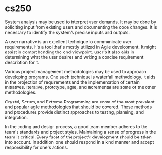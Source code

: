 # cs250
System analysis may be used to interpret user demands. It may be done by soliciting input from existing users and documenting the code changes. It is necessary to identify the system's precise inputs and outputs.

A user narrative is an excellent technique to communicate user requirements. It's a tool that's mostly utilized in Agile development. It might assist in comprehending the end-viewpoint. user's It also aids in determining what the user desires and writing a concise requirement description for it.

Various project management methodologies may be used to approach developing programs. One such technique is waterfall methodology. It aids in the projection of requirements and the implementation of certain initiatives. Iterative, prototype, agile, and incremental are some of the other methodologies.

Crystal, Scrum, and Extreme Programming are some of the most prevalent and popular agile methodologies that should be covered. These methods and procedures provide distinct approaches to testing, planning, and integration.

In the coding and design process, a good team member adheres to the team's standards and project styles. Maintaining a sense of progress in the team is critical. Every facet of the project's development should be taken into account. In addition, one should respond in a kind manner and accept responsibility for one's actions.
